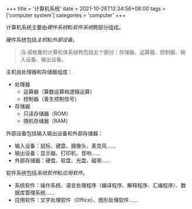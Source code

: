 +++
title = '计算机系统'
date = 2021-10-28T12:34:56+08:00
tags = ['computer system']
categories = 'computer'
+++

计算机系统主要由*硬件系统*和*软件系统*两部分组成。

硬件系统包括*主机*和*外部设备*。

> 冯·诺依曼的计算机体系结构包括五个部分：存储器、运算器、控制器、输入设备、输出设备。

主机由处理器和存储器组成：

- 处理器
    - 运算器（算数运算和逻辑运算）
    - 控制器（善生控制信号）
- 存储器
    - 只读存储器（ROM）
    - 随机存储器（RAM）

外部设备包括输入输出设备和外部存储器：

- 输入设备：鼠标、键盘、摄像头、麦克风……
- 输出设备：显示器、打印机、音响……
- 外部存储器：硬盘、软盘、光盘、磁带……


软件系统包括*系统软件*和*应用软件*。

- 系统软件：操作系统、语言处理程序（编译程序、解释程序、汇编程序）、数据库管理系统……
- 应用软件：文字处理软件（Office）、图形处理软件……
